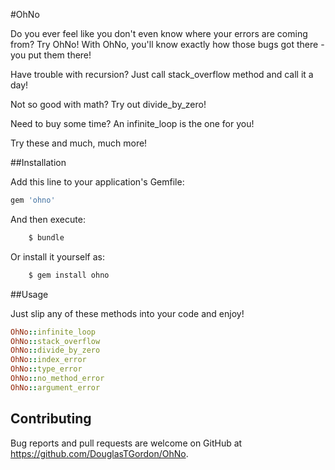 #OhNo

Do you ever feel like you don't even know where your errors are coming from? Try OhNo! With OhNo, you'll know exactly how those bugs got there - you put them there!

Have trouble with recursion? Just call stack_overflow method and call it a day!

Not so good with math? Try out divide_by_zero!

Need to buy some time? An infinite_loop is the one for you!

Try these and much, much more!

##Installation

Add this line to your application's Gemfile:

```ruby
gem 'ohno'
```

And then execute:
```ruby
    $ bundle
```
Or install it yourself as:
```ruby
    $ gem install ohno
```


##Usage

Just slip any of these methods into your code and enjoy!
```ruby
OhNo::infinite_loop
OhNo::stack_overflow
OhNo::divide_by_zero
OhNo::index_error
OhNo::type_error
OhNo::no_method_error
OhNo::argument_error
```

## Contributing

Bug reports and pull requests are welcome on GitHub at https://github.com/DouglasTGordon/OhNo.

